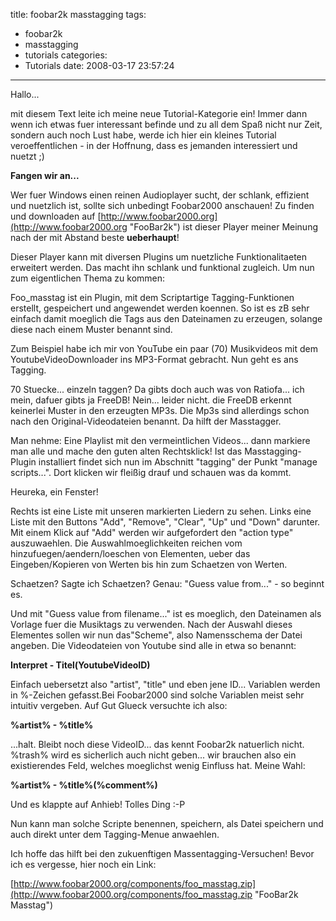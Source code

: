 title: foobar2k masstagging
tags:
  - foobar2k
  - masstagging
  - tutorials
categories:
  - Tutorials
date: 2008-03-17 23:57:24
---

Hallo...

mit diesem Text leite ich meine neue Tutorial-Kategorie ein! Immer dann wenn ich etwas fuer interessant befinde und zu all dem Spaß nicht nur Zeit, sondern auch noch Lust habe, werde ich hier ein kleines Tutorial veroeffentlichen - in der Hoffnung, dass es jemanden interessiert und nuetzt ;)

**Fangen wir an...**

Wer fuer Windows einen reinen Audioplayer sucht, der schlank, effizient und nuetzlich ist, sollte sich unbedingt Foobar2000 anschauen! Zu finden und downloaden auf [http://www.foobar2000.org](http://www.foobar2000.org "FooBar2k") ist dieser Player meiner Meinung nach der mit Abstand beste **ueberhaupt**!

Dieser Player kann mit diversen Plugins um nuetzliche Funktionalitaeten erweitert werden. Das macht ihn schlank und funktional zugleich. Um nun zum eigentlichen Thema zu kommen:

Foo_masstag ist ein Plugin, mit dem Scriptartige Tagging-Funktionen erstellt, gespeichert und angewendet werden koennen. So ist es zB sehr einfach damit moeglich die Tags aus den Dateinamen zu erzeugen, solange diese nach einem Muster benannt sind.

Zum Beispiel habe ich mir von YouTube ein paar (70) Musikvideos mit dem YoutubeVideoDownloader ins MP3-Format gebracht. Nun geht es ans Tagging.

70 Stuecke... einzeln taggen? Da gibts doch auch was von Ratiofa... ich mein, dafuer gibts ja FreeDB! Nein... leider nicht. die FreeDB erkennt keinerlei Muster in den erzeugten MP3s. Die Mp3s sind allerdings schon nach den Original-Videodateien benannt. Da hilft der Masstagger.

Man nehme: Eine Playlist mit den vermeintlichen Videos... dann markiere man alle und mache den guten alten Rechtsklick! Ist das Masstagging-Plugin installiert findet sich nun im Abschnitt "tagging" der Punkt "manage scripts...". Dort klicken wir fleißig drauf und schauen was da kommt.

Heureka, ein Fenster!

Rechts ist eine Liste mit unseren markierten Liedern zu sehen. Links eine Liste mit den Buttons "Add", "Remove", "Clear", "Up" und "Down" darunter. Mit einem Klick auf "Add" werden wir aufgefordert den "action type" auszuwaehlen. Die Auswahlmoeglichkeiten reichen vom hinzufuegen/aendern/loeschen von Elementen, ueber das Eingeben/Kopieren von Werten bis hin zum Schaetzen von Werten.

Schaetzen? Sagte ich Schaetzen? Genau: "Guess value from..." - so beginnt es.

Und mit "Guess value from filename..." ist es moeglich, den Dateinamen als Vorlage fuer die Musiktags zu verwenden. Nach der Auswahl dieses Elementes sollen wir nun das"Scheme", also Namensschema der Datei angeben. Die Videodateien von Youtube sind alle in etwa so benannt:

**Interpret - Titel(YoutubeVideoID)**

Einfach uebersetzt also "artist", "title" und eben jene ID... Variablen werden in %-Zeichen gefasst.Bei Foobar2000 sind solche Variablen meist sehr intuitiv vergeben. Auf Gut Glueck versuchte ich also:

**%artist% - %title%**

...halt. Bleibt noch diese VideoID... das kennt Foobar2k natuerlich nicht. %trash% wird es sicherlich auch nicht geben... wir brauchen also ein existierendes Feld, welches moeglichst wenig Einfluss hat. Meine Wahl:

**%artist% - %title%(%comment%)**

Und es klappte auf Anhieb! Tolles Ding :-P

Nun kann man solche Scripte benennen, speichern, als Datei speichern und auch direkt unter dem Tagging-Menue anwaehlen.

Ich hoffe das hilft bei den zukuenftigen Massentagging-Versuchen! Bevor ich es vergesse, hier noch ein Link:

[http://www.foobar2000.org/components/foo_masstag.zip](http://www.foobar2000.org/components/foo_masstag.zip "FooBar2k Masstag")
